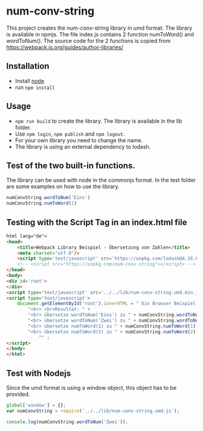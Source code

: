 # num-conv-string

This project creates the num-conv-string library in umd format. The library is available in npmjs. The file
index.js contains 2 function numToWord() and wordToNum(). The source code for the 2 functions is copied from
https://webpack.js.org/guides/author-libraries/

## Installation

* Install  [node](https://nodejs.org)
* run `npm install`

## Usage

* `npm run build` to create the library. The library is available in the lib folder.
* Use `npm login`, `npm publish` and `npm logout`.
* For your own library you need to change the name.
* The library is using an external dependency to lodash.

## Test of the two built-in functions.

The library can be used with node in the commonjs format. In the test folder are some examples on how to use the library.

``` javascript
numConvString.wordToNum('Eins')
numConvString.numToWord(1)
```

## Testing with the Script Tag in an index.html file

``` html
html lang="de">
<head>
    <title>Webpack Library Beispiel - Übersetzung von Zahlen</title>
    <meta charset="utf-8"/>
    <script type='text/javascript' src='https://unpkg.com/lodash@4.16.6'></script>
    <!-- <script src="https://unpkg.com/num-conv-string"></script> -->
</head>
<body>
<div id='root'>
</div>
<script type='text/javascript' src='../../lib/num-conv-string.umd.min.js'></script>
<script type='text/javascript'>
    document.getElementById('root').innerHTML = " Ein Browser Beispiel für den Aufruf einer API: " +
        "<br> <br>Resultat: " +
        "<br> übersetze wordToNum('Eins') zu " + numConvString.wordToNum('Eins') +
        "<br> übersetze wordToNum('Zwei') zu " + numConvString.wordToNum('Zwei') +
        "<br> übersetze numToWord(1) zu " + numConvString.numToWord(1) +
        "<br> übersetze numToWord(2) zu " + numConvString.numToWord(2) +
            "" ;
</script>
</body>
</html>

```

##  Test with Nodejs

Since the umd format is using a window object, this object has to be provided.

``` javascript
global['window'] = {};
var numConvString = require('../../lib/num-conv-string.umd.js');

console.log(numConvString.wordToNum('Zwei'));
```
